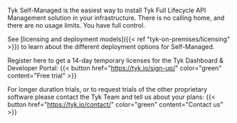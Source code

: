---
---

Tyk Self-Managed is the easiest way to install Tyk Full Lifecycle API Management solution in your infrastructure. There is no calling home, and there are no usage limits. You have full control. 

See [licensing and deployment models]({{< ref "tyk-on-premises/licensing" >}}) to learn about the different deployment options for Self-Managed.

Register here to get a 14-day temporary licenses for the Tyk Dashboard & Developer Portal:
{{< button href="https://tyk.io/sign-up/" color="green" content="Free trial" >}}

For longer duration trials, or to request trials of the other proprietary software please contact the Tyk Team and tell
us about your plans: {{< button href="https://tyk.io/contact/" color="green" content="Contact us" >}}